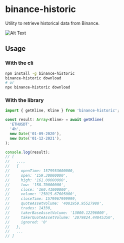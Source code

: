 # binance-historic

Utility to retrieve historical data from Binance.

![Alt Text](https://raw.githubusercontent.com/maxgfr/binance-historic/main/.github/assets/binance-historic.gif)

## Usage

### With the cli

```sh
npm install -g binance-historic
binance-historic download
# or
npx binance-historic download
```

### With the library

```ts
import { getKline, Kline } from 'binance-historic';

const result: Array<Kline> = await getKline(
  'ETHUSDT',
  '4h',
  new Date('01-09-2020'),
  new Date('01-12-2021'),
);

console.log(result);
// [
//   ...,
//   {
//     openTime: 1579953600000,
//     open: '159.30000000',
//     high: '161.00000000',
//     low: '158.70000000',
//     close: '160.41000000',
//     volume: '25015.67605000',
//     closeTime: 1579967999999,
//     quoteAssetVolume: '4001959.95527980',
//     trades: 14330,
//     takerBaseAssetVolume: '13000.12296000',
//     takerQuoteAssetVolume: '2079824.44045350',
//     ignored: '0'
//   },
//   ...
// ]
```

